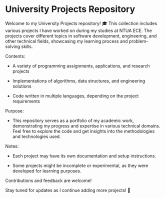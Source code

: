# University Projects Repository

Welcome to my University Projects repository! 🎓 This collection includes various projects I have worked on during my studies at NTUA ECE. The projects cover different topics in software development, engineering, and other technical fields, showcasing my learning process and problem-solving skills.

Contents:

- A variety of programming assignments, applications, and research projects

- Implementations of algorithms, data structures, and engineering solutions

- Code written in multiple languages, depending on the project requirements

Purpose:

- This repository serves as a portfolio of my academic work, demonstrating my progress and expertise in various technical domains. Feel free to explore the code and get insights into the methodologies and technologies used.

Notes:

- Each project may have its own documentation and setup instructions.

- Some projects might be incomplete or experimental, as they were developed for learning purposes.

Contributions and feedback are welcome!

Stay tuned for updates as I continue adding more projects! 🚀

